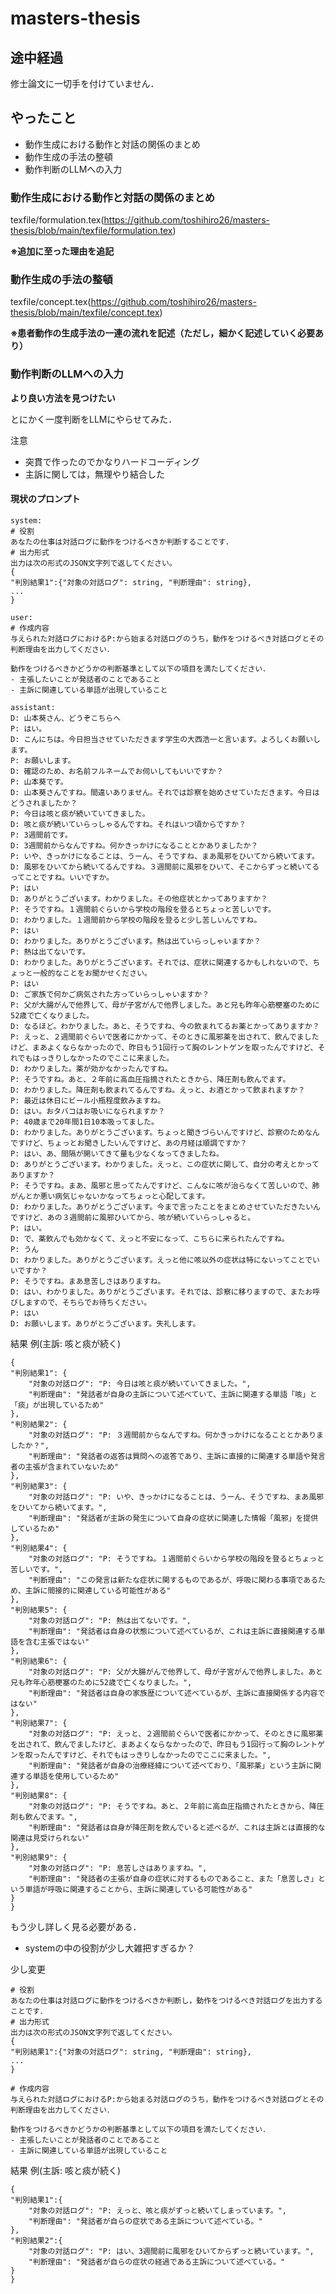# masters-thesis

## 途中経過
修士論文に一切手を付けていません．

## やったこと
- 動作生成における動作と対話の関係のまとめ
- 動作生成の手法の整頓
- 動作判断のLLMへの入力

### 動作生成における動作と対話の関係のまとめ
texfile/formulation.tex(https://github.com/toshihiro26/masters-thesis/blob/main/texfile/formulation.tex)

**※追加に至った理由を追記**

### 動作生成の手法の整頓
texfile/concept.tex(https://github.com/toshihiro26/masters-thesis/blob/main/texfile/concept.tex)

**※患者動作の生成手法の一連の流れを記述（ただし，細かく記述していく必要あり）**

### 動作判断のLLMへの入力
**より良い方法を見つけたい**

とにかく一度判断をLLMにやらせてみた．  

注意  
- 突貫で作ったのでかなりハードコーディング
- 主訴に関しては，無理やり結合した

#### 現状のプロンプト
~~~
system:
# 役割
あなたの仕事は対話ログに動作をつけるべきか判断することです．
# 出力形式
出力は次の形式のJSON文字列で返してください。
{
"判別結果1":{"対象の対話ログ": string, "判断理由": string},
...
}
~~~
~~~
user:
# 作成内容
与えられた対話ログにおけるP:から始まる対話ログのうち，動作をつけるべき対話ログとその判断理由を出力してください．

動作をつけるべきかどうかの判断基準として以下の項目を満たしてください．
- 主張したいことが発話者のことであること
- 主訴に関連している単語が出現していること 
~~~
~~~
assistant:
D: 山本葵さん、どうぞこちらへ
P: はい。
D: こんにちは。今日担当させていただきます学生の大西浩一と言います。よろしくお願いします。
P: お願いします。
D: 確認のため、お名前フルネームでお伺いしてもいいですか？　
P: 山本葵です。
D: 山本葵さんですね。間違いありません。それでは診察を始めさせていただきます。今日はどうされましたか？
P: 今日は咳と痰が続いていてきました。
D: 咳と痰が続いていらっしゃるんですね。それはいつ頃からですか？
P: 3週間前です。
D: 3週間前からなんですね。何かきっかけになることとかありましたか？
P: いや、きっかけになることは、うーん、そうですね、まあ風邪をひいてから続いてます。
D: 風邪をひいてから続いてるんですね。３週間前に風邪をひいて、そこからずっと続いてるってことですね。いいですか。
P: はい
D: ありがとうございます。わかりました。その他症状とかってありますか？
P: そうですね。１週間前ぐらいから学校の階段を登るとちょっと苦しいです。
D: わかりました。１週間前から学校の階段を登ると少し苦しいんですね。
P: はい
D: わかりました。ありがとうございます。熱は出ていらっしゃいますか？
P: 熱は出てないです。
D: わかりました。ありがとうございます。それでは、症状に関連するかもしれないので、ちょっと一般的なことをお聞かせください。
P: はい
D: ご家族で何かご病気された方っていらっしゃいますか？
P: 父が大腸がんで他界して、母が子宮がんで他界しました。あと兄も昨年心筋梗塞のために52歳で亡くなりました。
D: なるほど。わかりました。あと、そうですね、今の飲まれてるお薬とかってありますか？
P: えっと、２週間前ぐらいで医者にかかって、そのときに風邪薬を出されて、飲んでましたけど、まあよくならなかったので、昨日もう1回行って胸のレントゲンを取ったんですけど、それでもはっきりしなかったのでここに来ました。
D: わかりました。薬が効かなかったんですね。
P: そうですね。あと、２年前に高血圧指摘されたときから、降圧剤も飲んでます。
D: わかりました。降圧剤も飲まれてるんですね。えっと、お酒とかって飲まれますか？
P: 最近は休日にビール小瓶程度飲みますね。
D: はい。おタバコはお吸いになられますか？
P: 40歳まで20年間1日10本吸ってました。
D: わかりました。ありがとうございます。ちょっと聞きづらいんですけど、診察のためなんですけど、ちょっとお聞きしたいんですけど、あの月経は順調ですか？
P: はい、あ、間隔が開いてきて量も少なくなってきましたね。
D: ありがとうございます。わかりました。えっと、この症状に関して、自分の考えとかってありますか？
P: そうですね。まあ、風邪と思ってたんですけど、こんなに咳が治らなくて苦しいので、肺がんとか悪い病気じゃないかなってちょっと心配してます。
D: わかりました。ありがとうございます。今まで言ったことをまとめさせていただきたいんですけど、あの３週間前に風邪ひいてから、咳が続いていらっしゃると。
P: はい。
D: で、薬飲んでも効かなくて、えっと不安になって、こちらに来られたんですね。
P: うん
D: わかりました。ありがとうございます。えっと他に咳以外の症状は特にないってことでいいですか？
P: そうですね。まあ息苦しさはありますね。
D: はい、わかりました。ありがとうございます。それでは、診察に移りますので、またお呼びしますので、そちらでお待ちください。
P: はい
D: お願いします。ありがとうございます。失礼します。

~~~

結果
例(主訴: 咳と痰が続く)
~~~
{
"判別結果1": {
    "対象の対話ログ": "P: 今日は咳と痰が続いていてきました。",
    "判断理由": "発話者が自身の主訴について述べていて、主訴に関連する単語「咳」と「痰」が出現しているため"
},
"判別結果2": {
    "対象の対話ログ": "P: ３週間前からなんですね。何かきっかけになることとかありましたか？",
    "判断理由": "発話者の返答は質問への返答であり、主訴に直接的に関連する単語や発言者の主張が含まれていないため"
},
"判別結果3": {
    "対象の対話ログ": "P: いや、きっかけになることは、うーん、そうですね、まあ風邪をひいてから続いてます。",
    "判断理由": "発話者が主訴の発生について自身の症状に関連した情報「風邪」を提供しているため"
},
"判別結果4": {
    "対象の対話ログ": "P: そうですね。１週間前ぐらいから学校の階段を登るとちょっと苦しいです。",
    "判断理由": "この発言は新たな症状に関するものであるが、呼吸に関わる事項であるため、主訴に間接的に関連している可能性がある"
},
"判別結果5": {
    "対象の対話ログ": "P: 熱は出てないです。",
    "判断理由": "発話者は自身の状態について述べているが、これは主訴に直接関連する単語を含む主張ではない"
},
"判別結果6": {
    "対象の対話ログ": "P: 父が大腸がんで他界して、母が子宮がんで他界しました。あと兄も昨年心筋梗塞のために52歳で亡くなりました。",
    "判断理由": "発話者は自身の家族歴について述べているが、主訴に直接関係する内容ではない"
},
"判別結果7": {
    "対象の対話ログ": "P: えっと、２週間前ぐらいで医者にかかって、そのときに風邪薬を出されて、飲んでましたけど、まあよくならなかったので、昨日もう1回行って胸のレントゲンを取ったんですけど、それでもはっきりしなかったのでここに来ました。",
    "判断理由": "発話者が自身の治療経緯について述べており、「風邪薬」という主訴に関連する単語を使用しているため"
},
"判別結果8": {
    "対象の対話ログ": "P: そうですね。あと、２年前に高血圧指摘されたときから、降圧剤も飲んでます。",
    "判断理由": "発話者は自身が降圧剤を飲んでいると述べるが、これは主訴とは直接的な関連は見受けられない"
},
"判別結果9": {
    "対象の対話ログ": "P: 息苦しさはありますね。",
    "判断理由": "発話者の主張が自身の症状に対するものであること、また「息苦しさ」という単語が呼吸に関連することから、主訴に関連している可能性がある"
}
}
~~~

もう少し詳しく見る必要がある．
- systemの中の役割が少し大雑把すぎるか？

少し変更
~~~
# 役割
あなたの仕事は対話ログに動作をつけるべきか判断し，動作をつけるべき対話ログを出力することです．
# 出力形式
出力は次の形式のJSON文字列で返してください。
{
"判別結果1":{"対象の対話ログ": string, "判断理由": string},
...
}

# 作成内容
与えられた対話ログにおけるP:から始まる対話ログのうち，動作をつけるべき対話ログとその判断理由を出力してください．

動作をつけるべきかどうかの判断基準として以下の項目を満たしてください．
- 主張したいことが発話者のことであること
- 主訴に関連している単語が出現していること 
~~~
結果
例(主訴: 咳と痰が続く)

~~~
{
"判別結果1":{
    "対象の対話ログ": "P: えっと、咳と痰がずっと続いてしまっています。",
    "判断理由": "発話者が自らの症状である主訴について述べている。"
},
"判別結果2":{
    "対象の対話ログ": "P: はい、3週間前に風邪をひいてからずっと続いています。",
    "判断理由": "発話者が自らの症状の経過である主訴について述べている。"
}
}
~~~
